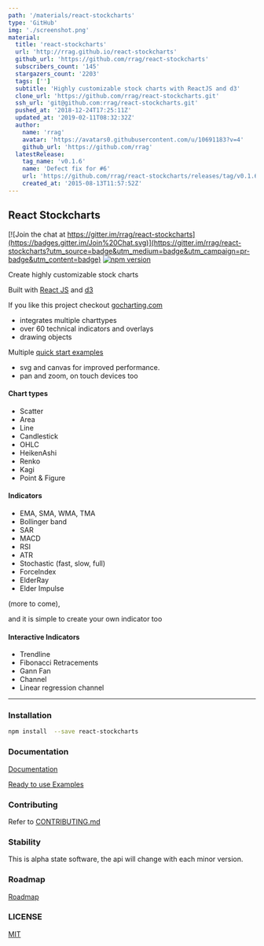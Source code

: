 ```yaml
---
path: '/materials/react-stockcharts'
type: 'GitHub'
img: './screenshot.png'
material:
  title: 'react-stockcharts'
  url: 'http://rrag.github.io/react-stockcharts'
  github_url: 'https://github.com/rrag/react-stockcharts'
  subscribers_count: '145'
  stargazers_count: '2203'
  tags: ['']
  subtitle: 'Highly customizable stock charts with ReactJS and d3'
  clone_url: 'https://github.com/rrag/react-stockcharts.git'
  ssh_url: 'git@github.com:rrag/react-stockcharts.git'
  pushed_at: '2018-12-24T17:25:11Z'
  updated_at: '2019-02-11T08:32:32Z'
  author:
    name: 'rrag'
    avatar: 'https://avatars0.githubusercontent.com/u/10691183?v=4'
    github_url: 'https://github.com/rrag'
  latestRelease:
    tag_name: 'v0.1.6'
    name: 'Defect fix for #6'
    url: 'https://github.com/rrag/react-stockcharts/releases/tag/v0.1.6'
    created_at: '2015-08-13T11:57:52Z'
---
```

## React Stockcharts

[![Join the chat at https://gitter.im/rrag/react-stockcharts](https://badges.gitter.im/Join%20Chat.svg)](https://gitter.im/rrag/react-stockcharts?utm_source=badge&utm_medium=badge&utm_campaign=pr-badge&utm_content=badge)
[![npm version](https://badge.fury.io/js/react-stockcharts.svg)](https://badge.fury.io/js/react-stockcharts)


Create highly customizable stock charts

Built with [React JS](http://facebook.github.io/react/) and [d3](http://d3js.org/)

If you like this project checkout <a href='https://gocharting.com' target='_blank'>gocharting.com</a>
 - integrates multiple charttypes
 - over 60 technical indicators and overlays
 - drawing objects

Multiple [quick start examples](https://github.com/rrag/react-stockcharts-examples2)

- svg and canvas for improved performance. 
- pan and zoom, on touch devices too

#### Chart types

- Scatter
- Area
- Line
- Candlestick
- OHLC
- HeikenAshi
- Renko
- Kagi
- Point & Figure

#### Indicators

- EMA, SMA, WMA, TMA
- Bollinger band
- SAR
- MACD
- RSI
- ATR
- Stochastic (fast, slow, full)
- ForceIndex
- ElderRay
- Elder Impulse

(more to come), 

and it is simple to create your own indicator too

#### Interactive Indicators

- Trendline
- Fibonacci Retracements
- Gann Fan
- Channel
- Linear regression channel

---

### Installation
```sh
npm install  --save react-stockcharts
```

### Documentation

[Documentation](http://rrag.github.io/react-stockcharts)

[Ready to use Examples](https://github.com/rrag/react-stockcharts-examples2)

### Contributing

Refer to [CONTRIBUTING.md](./CONTRIBUTING.md)

### Stability

This is alpha state software, the api will change with each minor version.

### Roadmap

[Roadmap](./docs/md/COMING-SOON.md)

### LICENSE

[MIT](./LICENSE)